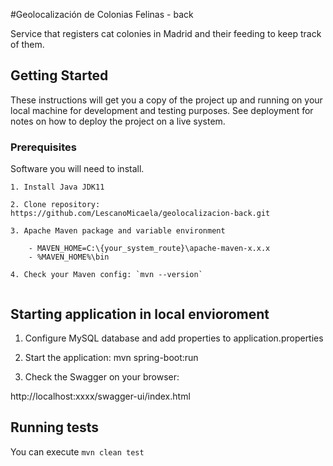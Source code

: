 #Geolocalización de Colonias Felinas - back

Service that registers cat colonies in Madrid and their feeding to keep track of them.

## Getting Started

These instructions will get you a copy of the project up and running on your local machine for development and testing purposes. See deployment for notes on how to deploy the project on a live system.

### Prerequisites

Software you will need to install.

```
1. Install Java JDK11

2. Clone repository: https://github.com/LescanoMicaela/geolocalizacion-back.git 

3. Apache Maven package and variable environment 

	- MAVEN_HOME=C:\{your_system_route}\apache-maven-x.x.x
	- %MAVEN_HOME%\bin

4. Check your Maven config: `mvn --version`


```

## Starting application in local envioroment

1. Configure MySQL database and add properties to application.properties

3. Start the application: mvn spring-boot:run

2. Check the Swagger on your browser:

http://localhost:xxxx/swagger-ui/index.html


## Running tests

You can execute `mvn clean test`
